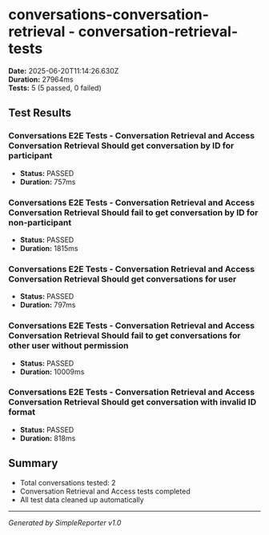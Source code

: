 # conversations-conversation-retrieval - conversation-retrieval-tests

**Date:** 2025-06-20T11:14:26.630Z  
**Duration:** 27964ms  
**Tests:** 5 (5 passed, 0 failed)

## Test Results


### Conversations E2E Tests - Conversation Retrieval and Access Conversation Retrieval Should get conversation by ID for participant
- **Status:** PASSED
- **Duration:** 757ms



### Conversations E2E Tests - Conversation Retrieval and Access Conversation Retrieval Should fail to get conversation by ID for non-participant
- **Status:** PASSED
- **Duration:** 1815ms



### Conversations E2E Tests - Conversation Retrieval and Access Conversation Retrieval Should get conversations for user
- **Status:** PASSED
- **Duration:** 797ms



### Conversations E2E Tests - Conversation Retrieval and Access Conversation Retrieval Should fail to get conversations for other user without permission
- **Status:** PASSED
- **Duration:** 10009ms



### Conversations E2E Tests - Conversation Retrieval and Access Conversation Retrieval Should get conversation with invalid ID format
- **Status:** PASSED
- **Duration:** 818ms



## Summary

- Total conversations tested: 2
- Conversation Retrieval and Access tests completed
- All test data cleaned up automatically

---
*Generated by SimpleReporter v1.0*

